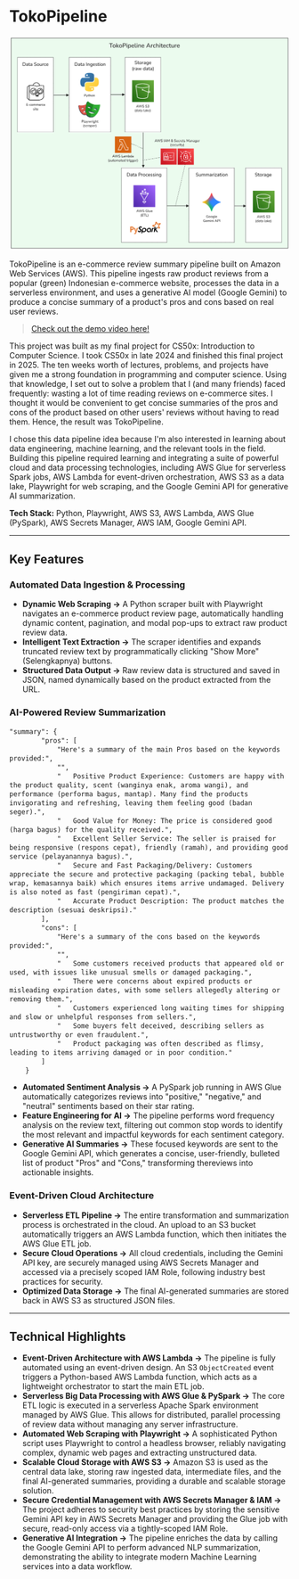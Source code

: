 # TokoPipeline

![TokoPipeline Architecture Diagram](./images/TokoPipelineArchitecture.png)

TokoPipeline is an e-commerce review summary pipeline built on Amazon Web Services (AWS). This pipeline ingests raw product reviews from a popular (green) Indonesian e-commerce website, processes the data in a serverless environment, and uses a generative AI model (Google Gemini) to produce a concise summary of a product's pros and cons based on real user reviews.

> [Check out the demo video here!](https://youtu.be/IvpCCmheR0M)

This project was built as my final project for CS50x: Introduction to Computer Science. I took CS50x in late 2024 and finished this final project in 2025. The ten weeks worth of lectures, problems, and projects have given me a strong foundation in programming and computer science. Using that knowledge, I set out to solve a problem that I (and many friends) faced frequently: wasting a lot of time reading reviews on e-commerce sites. I thought it would be convenient to get concise summaries of the pros and cons of the product based on other users' reviews without having to read them. Hence, the result was TokoPipeline. 

I chose this data pipeline idea because I'm also interested in learning about data engineering, machine learning, and the relevant tools in the field. Building this pipeline required learning and integrating a suite of powerful cloud and data processing technologies, including AWS Glue for serverless Spark jobs, AWS Lambda for event-driven orchestration, AWS S3 as a data lake, Playwright for web scraping, and the Google Gemini API for generative AI summarization. 

**Tech Stack:** Python, Playwright, AWS S3, AWS Lambda, AWS Glue (PySpark), AWS Secrets Manager, AWS IAM, Google Gemini API.

---

## Key Features

### Automated Data Ingestion & Processing

-   **Dynamic Web Scraping →** A Python scraper built with Playwright navigates an e-commerce product review page, automatically handling dynamic content, pagination, and modal pop-ups to extract raw product review data.
-   **Intelligent Text Extraction →** The scraper identifies and expands truncated review text by programmatically clicking "Show More" (Selengkapnya) buttons.
-   **Structured Data Output →** Raw review data is structured and saved in JSON, named dynamically based on the product extracted from the URL.

### AI-Powered Review Summarization

```
"summary": {
        "pros": [
            "Here's a summary of the main Pros based on the keywords provided:",
            "",
            "   Positive Product Experience: Customers are happy with the product quality, scent (wanginya enak, aroma wangi), and performance (performa bagus, mantap). Many find the products invigorating and refreshing, leaving them feeling good (badan seger).",
            "   Good Value for Money: The price is considered good (harga bagus) for the quality received.",
            "   Excellent Seller Service: The seller is praised for being responsive (respons cepat), friendly (ramah), and providing good service (pelayanannya bagus).",
            "   Secure and Fast Packaging/Delivery: Customers appreciate the secure and protective packaging (packing tebal, bubble wrap, kemasannya baik) which ensures items arrive undamaged. Delivery is also noted as fast (pengiriman cepat).",
            "   Accurate Product Description: The product matches the description (sesuai deskripsi)."
        ],
        "cons": [
            "Here's a summary of the cons based on the keywords provided:",
            "",
            "   Some customers received products that appeared old or used, with issues like unusual smells or damaged packaging.",
            "   There were concerns about expired products or misleading expiration dates, with some sellers allegedly altering or removing them.",
            "   Customers experienced long waiting times for shipping and slow or unhelpful responses from sellers.",
            "   Some buyers felt deceived, describing sellers as untrustworthy or even fraudulent.",
            "   Product packaging was often described as flimsy, leading to items arriving damaged or in poor condition."
        ]
    }
```

-   **Automated Sentiment Analysis →** A PySpark job running in AWS Glue automatically categorizes reviews into "positive," "negative," and "neutral" sentiments based on their star rating.
-   **Feature Engineering for AI →** The pipeline performs word frequency analysis on the review text, filtering out common stop words to identify the most relevant and impactful keywords for each sentiment category.
-   **Generative AI Summaries →** These focused keywords are sent to the Google Gemini API, which generates a concise, user-friendly, bulleted list of product "Pros" and "Cons," transforming thereviews into actionable insights.

### Event-Driven Cloud Architecture

-   **Serverless ETL Pipeline →** The entire transformation and summarization process is orchestrated in the cloud. An upload to an S3 bucket automatically triggers an AWS Lambda function, which then initiates the AWS Glue ETL job.
-   **Secure Cloud Operations →** All cloud credentials, including the Gemini API key, are securely managed using AWS Secrets Manager and accessed via a precisely scoped IAM Role, following industry best practices for security.
-   **Optimized Data Storage →** The final AI-generated summaries are stored back in AWS S3 as structured JSON files.

---

## Technical Highlights

-   **Event-Driven Architecture with AWS Lambda →** The pipeline is fully automated using an event-driven design. An S3 `ObjectCreated` event triggers a Python-based AWS Lambda function, which acts as a lightweight orchestrator to start the main ETL job.
-   **Serverless Big Data Processing with AWS Glue & PySpark →** The core ETL logic is executed in a serverless Apache Spark environment managed by AWS Glue. This allows for distributed, parallel processing of review data without managing any server infrastructure.
-   **Automated Web Scraping with Playwright →** A sophisticated Python script uses Playwright to control a headless browser, reliably navigating complex, dynamic web pages and extracting unstructured data.
-   **Scalable Cloud Storage with AWS S3 →** Amazon S3 is used as the central data lake, storing raw ingested data, intermediate files, and the final AI-generated summaries, providing a durable and scalable storage solution.
-   **Secure Credential Management with AWS Secrets Manager & IAM →** The project adheres to security best practices by storing the sensitive Gemini API key in AWS Secrets Manager and providing the Glue job with secure, read-only access via a tightly-scoped IAM Role.
-   **Generative AI Integration →** The pipeline enriches the data by calling the Google Gemini API to perform advanced NLP summarization, demonstrating the ability to integrate modern Machine Learning services into a data workflow.
